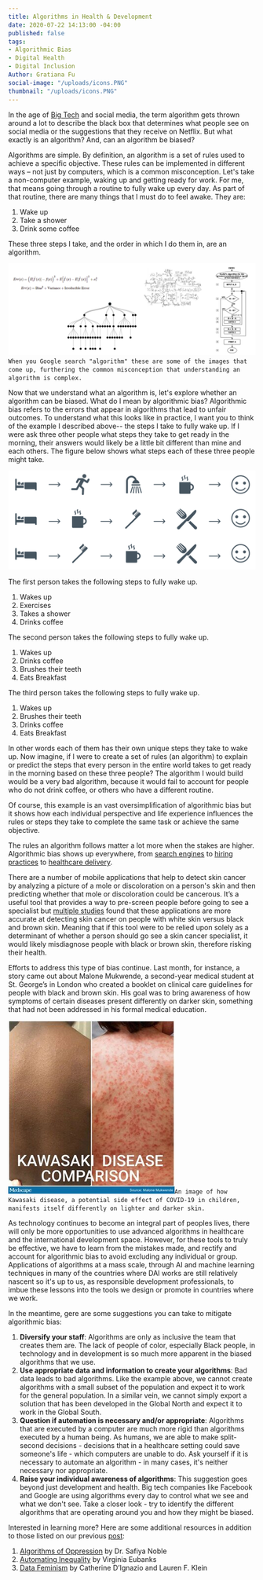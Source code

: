 ```yaml
---
title: Algorithms in Health & Development
date: 2020-07-22 14:13:00 -04:00
published: false
tags:
- Algorithmic Bias
- Digital Health
- Digital Inclusion
Author: Gratiana Fu
social-image: "/uploads/icons.PNG"
thumbnail: "/uploads/icons.PNG"
---
```


In the age of [Big Tech](https://en.wikipedia.org/wiki/Big_Tech) and social media, the term algorithm gets thrown around a lot to describe the black box that determines what people see on social media or the suggestions that they receive on Netflix. But what exactly is an algorithm? And, can an algorithm be biased?

<!--more-->

Algorithms are simple. By definition, an algorithm is a set of rules used to achieve a specific objective. These rules can be implemented in different ways – not just by computers, which is a common misconception. Let's take a non-computer example, waking up and getting ready for work. For me, that means going through a routine to  fully wake up every day. As part of that routine, there are many things that I must do to feel awake. They are:

1. Wake up
2. Take a shower
3. Drink some coffee

These three steps I take, and the order in which I do them in, are an algorithm.

![algorithms.PNG](/uploads/algorithms.PNG)`When you Google search "algorithm" these are some of the images that come up, furthering the common misconception that understanding an algorithm is complex.`

Now that we understand what an algorithm is, let's explore whether an algorithm can be biased. What do I mean by algorithmic bias? Algorithmic bias refers to the errors that appear in algorithms that lead to unfair outcomes. To understand what this looks like in practice, I want you to think of the example I described above-- the steps I take to fully wake up.  If I were ask three other people what steps they take to get ready in the morning, their answers would likely be a little bit different than mine and each others. The figure below shows what steps each of these three people might take.

![icons.PNG](/uploads/icons.PNG)

The first person takes the following steps to fully wake up.

1. Wakes up
2. Exercises
3. Takes a shower
4. Drinks coffee

The second person takes the following steps to fully wake up.

1. Wakes up
2. Drinks coffee
3. Brushes their teeth
4. Eats Breakfast

The third person takes the following steps to fully wake up.

1. Wakes up
2. Brushes their teeth
3. Drinks coffee
4. Eats Breakfast

In other words each of them has their own unique steps they take to wake up. Now imagine, if I were to create a set of rules (an algorithm) to explain or predict the steps that every person in the entire world takes to get ready in the morning based on these three people?  The algorithm I would build  would be a very bad algorithm, because it would fail to account for people who do not drink coffee, or others who have a different routine.

Of course, this example is an vast oversimplification of algorithmic bias but it shows how each individual perspective and life experience influences the rules or steps they take to complete the same task or achieve the same objective.

The rules an algorithm follows matter a lot more when the stakes are higher. Algorithmic bias shows up everywhere, from [search engines](https://time.com/5318918/search-results-engine-google-bias-trusted-sources/) to [hiring practices](https://resources.workable.com/stories-and-insights/unconscious-bias-in-recruitment) to [healthcare delivery](https://news.uchicago.edu/story/health-care-prediction-algorithm-biased-against-black-patients-study-finds).

There are a number of mobile applications that help to detect skin cancer by analyzing a picture of a mole or discoloration on a person's skin and then predicting whether that mole or discoloration could be cancerous. It’s a useful tool that provides a way to pre-screen people before going to see a specialist but [multiple studies](https://www.theatlantic.com/health/archive/2018/08/machine-learning-dermatology-skin-color/567619/) found that these applications are more accurate at detecting skin cancer on people with white skin versus black and brown skin. Meaning that if this tool were to be relied upon solely as a determinant of whether a person should go see a skin cancer specialist, it would likely misdiagnose people with black or brown skin, therefore risking their health.

Efforts to address this type of bias continue. Last month, for instance, a story came out about Malone Mukwende, a second-year medical student at St. George’s in London who created a booklet on clinical care guidelines for people with black and brown skin. His goal was  to bring awareness of how symptoms of certain diseases present differently on darker skin, something that had not been addressed in his formal medical education.

![ou_200710_bame_handbook_kawasaki_disease_malone_mukwende_575x600.jpg](/uploads/ou_200710_bame_handbook_kawasaki_disease_malone_mukwende_575x600.jpg)`An image of how Kawasaki disease, a potential side effect of COVID-19 in children, manifests itself differently on lighter and darker skin.`

As technology continues to become an integral part of peoples lives, there will only be more opportunities to use advanced algorithms in healthcare and the international development space. However, for these tools to truly be effective, we have to learn from the mistakes made, and rectify and account for algorithmic bias to avoid excluding any individual or group. Applications of algorithms at a mass scale, through AI and machine learning techniques in many of the countries where DAI works are still relatively nascent so it's up to us, as responsible development professionals, to imbue these lessons into the tools we design or promote in countries where we work. 

In the meantime, gere are some suggestions you can take to mitigate algorithmic bias:

1. **Diversify your staff**: Algorithms are only as inclusive the team that creates them are.  The lack of people of color, especially Black people, in technology and in development is so much more apparent in the biased algorithms that we use. 
2. **Use appropriate data and information to create your algorithms**: Bad data leads to bad algorithms. Like the example above, we cannot create algorithms with a small subset of the population and expect it to work for the general population. In a similar vein, we cannot simply export a solution that has been developed in the Global North and expect it to work in the Global South.
3. **Question if automation is necessary and/or appropriate**: Algorithms that are executed by a computer are much more rigid than algorithms executed by a human being. As humans, we are able to make split-second decisions - decisions that in a healthcare setting could save someone's life - which computers are unable to do. Ask yourself if it is necessary to automate an algorithm - in many cases, it's neither necessary nor appropriate.
4. **Raise your individual awareness of algorithms**: This suggestion goes beyond just development and health. Big tech companies like Facebook and Google are using algorithms every day to control what we see and what we don't see.  Take a closer look - try to identify the different algorithms that are operating around you and how they might be biased.

Interested in learning more? Here are some additional resources in addition to those listed on our previous [post](https://dai-global-digital.com/understanding-algorithmic-bias.html):

1. [Algorithms of Oppression](https://nyupress.org/9781479837243/algorithms-of-oppression/) by Dr. Safiya Noble
2. [Automating Inequality](https://us.macmillan.com/books/9781250074317) by Virginia Eubanks
3. [Data Feminism](https://data-feminism.mitpress.mit.edu/) by Catherine D’Ignazio and Lauren F. Klein